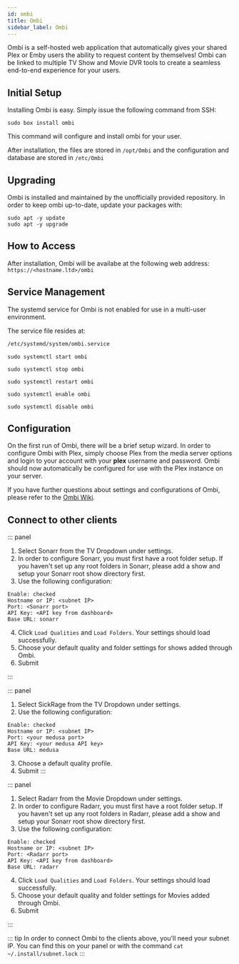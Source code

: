 ```yaml
---
id: ombi
title: Ombi
sidebar_label: Ombi
---
```


Ombi is a self-hosted web application that automatically gives your shared Plex or Emby users the ability to request content by themselves! Ombi can be linked to multiple TV Show and Movie DVR tools to create a seamless end-to-end experience for your users. 

## Initial Setup

Installing Ombi is easy. Simply issue the following command from SSH:

```plaintext main
sudo box install ombi
```

This command will configure and install ombi for your user.

After installation, the files are stored in `/opt/Ombi` and the configuration and database are stored in `/etc/Ombi`

## Upgrading

Ombi is installed and maintained by the unofficially provided repository. In order to keep ombi up-to-date, update your packages with:

```
sudo apt -y update
sudo apt -y upgrade
```

## How to Access

After installation, Ombi will be availabe at the following web address: `https://<hostname.ltd>/ombi`

## Service Management

The systemd service for Ombi is not enabled for use in a multi-user environment.

The service file resides at:

```bash main
/etc/systemd/system/ombi.service
```

<!--DOCUSAURUS_CODE_TABS-->
<!--Start-->
```plaintext
sudo systemctl start ombi
```
<!--Stop-->
```plaintext
sudo systemctl stop ombi
```
<!--Restart-->
```plaintext
sudo systemctl restart ombi
```
<!--Enable-->
```plaintext
sudo systemctl enable ombi
```
<!--Disable-->
```plaintext
sudo systemctl disable ombi
```
<!--END_DOCUSAURUS_CODE_TABS-->

## Configuration

On the first run of Ombi, there will be a brief setup wizard. In order to configure Ombi with Plex, simply choose Plex from the media server options and login to your account with your **plex** username and password. Ombi should now automatically be configured for use with the Plex instance on your server.

If you have further questions about settings and configurations of Ombi, please refer to the [Ombi Wiki](https://github.com/tidusjar/Ombi/wiki).

## Connect to other clients

<!--DOCUSAURUS_CODE_TABS-->
<!--Sonarr-->
::: panel
1. Select Sonarr from the TV Dropdown under settings.
2. In order to configure Sonarr, you must first have a root folder setup. If you haven't set up any root folders in Sonarr, please add a show and setup your Sonarr root show directory first.
3. Use the following configuration:
```plaintext
Enable: checked
Hostname or IP: <subnet IP>
Port: <Sonarr port>
API Key: <API key from dashboard>
Base URL: sonarr
```
4. Click `Load Qualities` and `Load Folders`. Your settings should load successfully.
5. Choose your default quality and folder settings for shows added through Ombi.
6. Submit

:::
<!--Medusa-->
::: panel
1. Select SickRage from the TV Dropdown under settings.
2. Use the following configuration:
```plaintext
Enable: checked
Hostname or IP: <subnet IP>
Port: <your medusa port>
API Key: <your medusa API key>
Base URL: medusa
```
3. Choose a default quality profile.
4. Submit
:::
<!--Radarr-->
::: panel
1. Select Radarr from the Movie Dropdown under settings.
2. In order to configure Radarr, you must first have a root folder setup. If you haven't set up any root folders in Radarr, please add a show and setup your Sonarr root show directory first.
3. Use the following configuration:
```plaintext
Enable: checked
Hostname or IP: <subnet IP>
Port: <Radarr port>
API Key: <API key from dashboard>
Base URL: radarr
```
4. Click `Load Qualities` and `Load Folders`. Your settings should load successfully.
5. Choose your default quality and folder settings for Movies added through Ombi.
6. Submit

:::
<!--END_DOCUSAURUS_CODE_TABS-->

::: tip
In order to connect Ombi to the clients above, you'll need your subnet IP. You can find this on your panel or with the command `cat ~/.install/subnet.lock`
:::